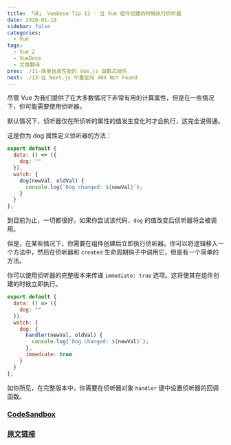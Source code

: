 ```yaml
---
title: 「译」 VueDose Tip 12 - 当 Vue 组件创建的时候执行侦听器
date: 2020-01-18
sidebar: false
categories:
  - Vue
tags:
  - Vue 2
  - VueDose
  - 文章翻译
prev: ./11-简单且高性能的 Vue.js 函数式组件
next: ./13-在 Nuxt.js 中重定向 404 Not Found
---
```


尽管 Vue 为我们提供了在大多数情况下非常有用的计算属性，但是在一些情况下，你可能需要使用侦听器。

默认情况下，侦听器仅在所侦听的属性的值发生变化时才会执行，这完全说得通。

这是你为 dog 属性定义侦听器的方法：

```js
export default {
  data: () => ({
    dog: ""
  }),
  watch: {
    dog(newVal, oldVal) {
      console.log(`Dog changed: ${newVal}`);
    }
  }
};
```

到目前为止，一切都很好。如果你尝试该代码，`dog` 的值改变后侦听器将会被调用。

但是，在某些情况下，你需要在组件创建后立即执行侦听器。你可以将逻辑移入一个方法中，然后在侦听器和 `created` 生命周期钩子中调用它，但是有一个简单的方法。

你可以使用侦听器的完整版本来传递 `immediate: true` 选项。这将使其在组件创建的时候立即执行。

```js
export default {
  data: () => ({
    dog: ""
  }),
  watch: {
    dog: {
      handler(newVal, oldVal) {
        console.log(`Dog changed: ${newVal}`);
      },
      immediate: true
    }
  }
};
```

如你所见，在完整版本中，你需要在侦听器对象 `handler` 键中设置侦听器的回调函数。

### [CodeSandbox](https://codesandbox.io/s/rwxp7pnklo)

### [原文链接](https://vuedose.tips/tips/run-watchers-when-a-vue-js-component-is-created)
